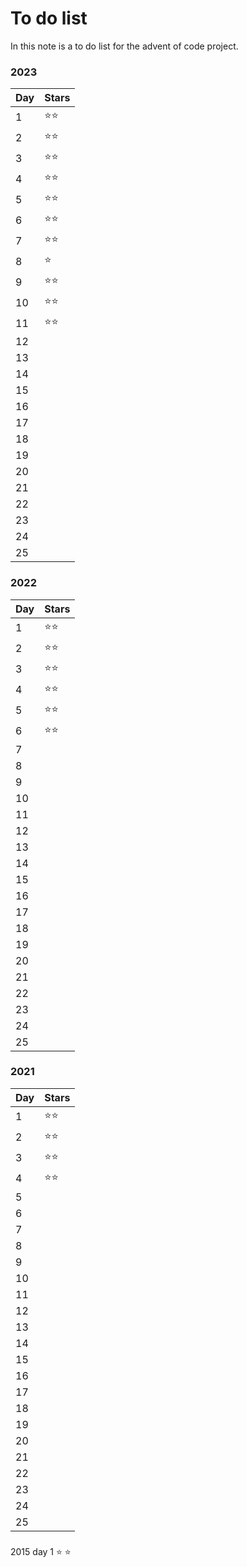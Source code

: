 # To do list

In this note is a to do list for the advent of code project.

### 2023
| Day | Stars |
| --- | ----- |
| 1 | ⭐⭐|
| 2 | ⭐⭐|
| 3 | ⭐⭐|
| 4 | ⭐⭐|
| 5 | ⭐⭐|
| 6 | ⭐⭐|
| 7 | ⭐⭐|
| 8 | ⭐|
| 9 | ⭐⭐|
| 10 | ⭐⭐|
| 11 | ⭐⭐|
| 12 | |
| 13 | |
| 14 | |
| 15 | |
| 16 | |
| 17 | |
| 18 | |
| 19 | |
| 20 | |
| 21 | |
| 22 | |
| 23 | |
| 24 | |
| 25 | |

### 2022
| Day | Stars |
| --- | ----- |
| 1 | ⭐⭐|
| 2 | ⭐⭐|
| 3 | ⭐⭐|
| 4 | ⭐⭐|
| 5 | ⭐⭐|
| 6 | ⭐⭐|
| 7 | |
| 8 | |
| 9 | |
| 10 | |
| 11 | |
| 12 | |
| 13 | |
| 14 | |
| 15 | |
| 16 | |
| 17 | |
| 18 | |
| 19 | |
| 20 | |
| 21 | |
| 22 | |
| 23 | |
| 24 | |
| 25 | |


### 2021
| Day | Stars |
| --- | ----- |
| 1 | ⭐⭐|
| 2 | ⭐⭐|
| 3 | ⭐⭐|
| 4 | ⭐⭐|
| 5 | |
| 6 | |
| 7 | |
| 8 | |
| 9 | |
| 10 | |
| 11 | |
| 12 | |
| 13 | |
| 14 | |
| 15 | |
| 16 | |
| 17 | |
| 18 | |
| 19 | |
| 20 | |
| 21 | |
| 22 | |
| 23 | |
| 24 | |
| 25 | |

###
2015 day 1 :star: ⭐
